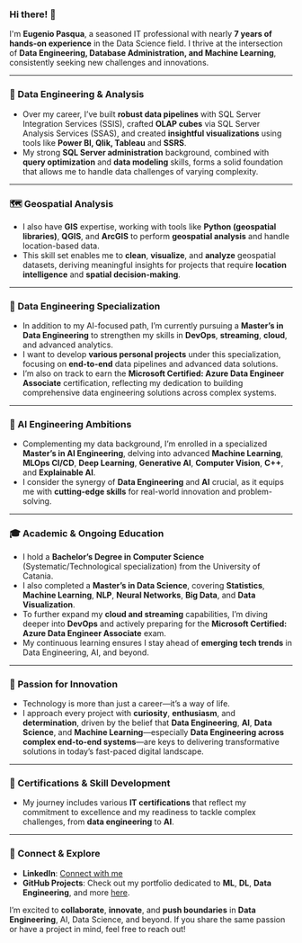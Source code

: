 ### Hi there! 👋

I'm **Eugenio Pasqua**, a seasoned IT professional with nearly **7 years of hands-on experience** in the Data Science field. I thrive at the intersection of **Data Engineering, Database Administration, and Machine Learning**, consistently seeking new challenges and innovations.

---

### 🔧 Data Engineering & Analysis
- Over my career, I’ve built **robust data pipelines** with SQL Server Integration Services (SSIS), crafted **OLAP cubes** via SQL Server Analysis Services (SSAS), and created **insightful visualizations** using tools like **Power BI, Qlik, Tableau** and **SSRS**.  
- My strong **SQL Server administration** background, combined with **query optimization** and **data modeling** skills, forms a solid foundation that allows me to handle data challenges of varying complexity.

---

### 🗺️ Geospatial Analysis
- I also have **GIS** expertise, working with tools like **Python (geospatial libraries)**, **QGIS**, and **ArcGIS** to perform **geospatial analysis** and handle location-based data.  
- This skill set enables me to **clean**, **visualize**, and **analyze** geospatial datasets, deriving meaningful insights for projects that require **location intelligence** and **spatial decision-making**.

---

### 📌 Data Engineering Specialization
- In addition to my AI-focused path, I’m currently pursuing a **Master’s in Data Engineering** to strengthen my skills in **DevOps**, **streaming**, **cloud**, and advanced analytics.  
- I want to develop **various personal projects** under this specialization, focusing on **end-to-end** data pipelines and advanced data solutions.  
- I’m also on track to earn the **Microsoft Certified: Azure Data Engineer Associate** certification, reflecting my dedication to building comprehensive data engineering solutions across complex systems.

---

### 🤖 AI Engineering Ambitions
- Complementing my data background, I’m enrolled in a specialized **Master’s in AI Engineering**, delving into advanced **Machine Learning**, **MLOps CI/CD**, **Deep Learning**, **Generative AI**, **Computer Vision**, **C++**, and **Explainable AI**.  
- I consider the synergy of **Data Engineering** and **AI** crucial, as it equips me with **cutting-edge skills** for real-world innovation and problem-solving.

---

### 🎓 Academic & Ongoing Education
- I hold a **Bachelor’s Degree in Computer Science** (Systematic/Technological specialization) from the University of Catania.  
- I also completed a **Master’s in Data Science**, covering **Statistics**, **Machine Learning**, **NLP**, **Neural Networks**, **Big Data**, and **Data Visualization**.  
- To further expand my **cloud and streaming** capabilities, I’m diving deeper into **DevOps** and actively preparing for the **Microsoft Certified: Azure Data Engineer Associate** exam.  
- My continuous learning ensures I stay ahead of **emerging tech trends** in Data Engineering, AI, and beyond.

---

### 🚀 Passion for Innovation
- Technology is more than just a career—it’s a way of life.  
- I approach every project with **curiosity**, **enthusiasm**, and **determination**, driven by the belief that **Data Engineering**, **AI**, **Data Science**, and **Machine Learning**—especially **Data Engineering across complex end-to-end systems**—are keys to delivering transformative solutions in today’s fast-paced digital landscape.

---

### 🏅 Certifications & Skill Development
- My journey includes various **IT certifications** that reflect my commitment to excellence and my readiness to tackle complex challenges, from **data engineering** to **AI**.

---

### 🤝 Connect & Explore
- **LinkedIn**: [Connect with me](https://www.linkedin.com/in/genxdata58296/)  
- **GitHub Projects**: Check out my portfolio dedicated to **ML**, **DL**, **Data Engineering**, and more [here](https://github.com/sylver86?tab=repositories).

I’m excited to **collaborate**, **innovate**, and **push boundaries** in **Data Engineering**, AI, Data Science, and beyond. If you share the same passion or have a project in mind, feel free to reach out!
